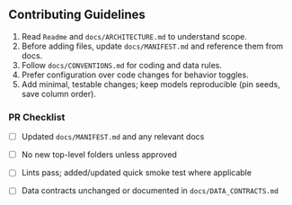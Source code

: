 ## Contributing Guidelines

1. Read `Readme` and `docs/ARCHITECTURE.md` to understand scope.
2. Before adding files, update `docs/MANIFEST.md` and reference them from docs.
3. Follow `docs/CONVENTIONS.md` for coding and data rules.
4. Prefer configuration over code changes for behavior toggles.
5. Add minimal, testable changes; keep models reproducible (pin seeds, save column order).

### PR Checklist

- [ ] Updated `docs/MANIFEST.md` and any relevant docs
- [ ] No new top-level folders unless approved
- [ ] Lints pass; added/updated quick smoke test where applicable
- [ ] Data contracts unchanged or documented in `docs/DATA_CONTRACTS.md`


